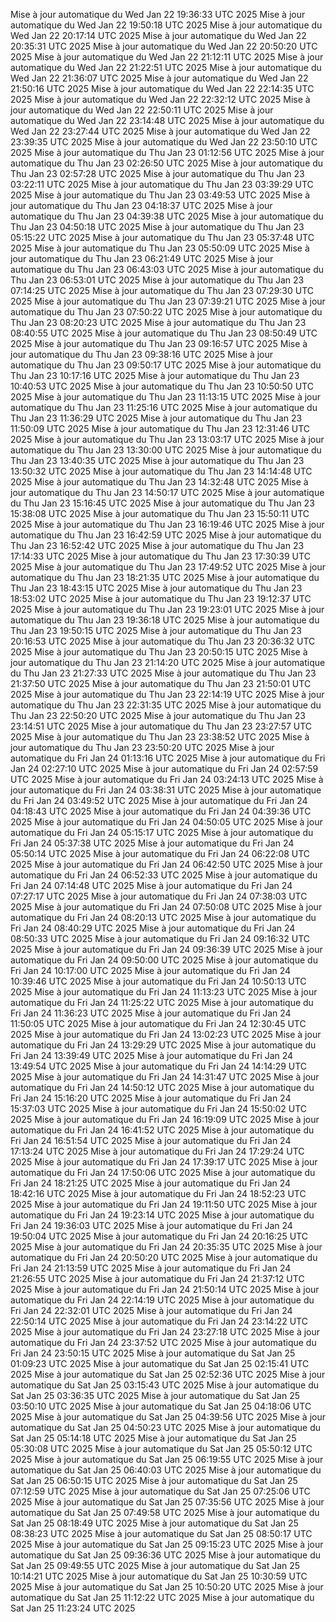 Mise à jour automatique du Wed Jan 22 19:36:33 UTC 2025
Mise à jour automatique du Wed Jan 22 19:50:18 UTC 2025
Mise à jour automatique du Wed Jan 22 20:17:14 UTC 2025
Mise à jour automatique du Wed Jan 22 20:35:31 UTC 2025
Mise à jour automatique du Wed Jan 22 20:50:20 UTC 2025
Mise à jour automatique du Wed Jan 22 21:12:11 UTC 2025
Mise à jour automatique du Wed Jan 22 21:22:51 UTC 2025
Mise à jour automatique du Wed Jan 22 21:36:07 UTC 2025
Mise à jour automatique du Wed Jan 22 21:50:16 UTC 2025
Mise à jour automatique du Wed Jan 22 22:14:35 UTC 2025
Mise à jour automatique du Wed Jan 22 22:32:12 UTC 2025
Mise à jour automatique du Wed Jan 22 22:50:11 UTC 2025
Mise à jour automatique du Wed Jan 22 23:14:48 UTC 2025
Mise à jour automatique du Wed Jan 22 23:27:44 UTC 2025
Mise à jour automatique du Wed Jan 22 23:39:35 UTC 2025
Mise à jour automatique du Wed Jan 22 23:50:10 UTC 2025
Mise à jour automatique du Thu Jan 23 01:12:56 UTC 2025
Mise à jour automatique du Thu Jan 23 02:26:50 UTC 2025
Mise à jour automatique du Thu Jan 23 02:57:28 UTC 2025
Mise à jour automatique du Thu Jan 23 03:22:11 UTC 2025
Mise à jour automatique du Thu Jan 23 03:39:29 UTC 2025
Mise à jour automatique du Thu Jan 23 03:49:53 UTC 2025
Mise à jour automatique du Thu Jan 23 04:18:37 UTC 2025
Mise à jour automatique du Thu Jan 23 04:39:38 UTC 2025
Mise à jour automatique du Thu Jan 23 04:50:18 UTC 2025
Mise à jour automatique du Thu Jan 23 05:15:22 UTC 2025
Mise à jour automatique du Thu Jan 23 05:37:48 UTC 2025
Mise à jour automatique du Thu Jan 23 05:50:09 UTC 2025
Mise à jour automatique du Thu Jan 23 06:21:49 UTC 2025
Mise à jour automatique du Thu Jan 23 06:43:03 UTC 2025
Mise à jour automatique du Thu Jan 23 06:53:01 UTC 2025
Mise à jour automatique du Thu Jan 23 07:14:25 UTC 2025
Mise à jour automatique du Thu Jan 23 07:29:30 UTC 2025
Mise à jour automatique du Thu Jan 23 07:39:21 UTC 2025
Mise à jour automatique du Thu Jan 23 07:50:22 UTC 2025
Mise à jour automatique du Thu Jan 23 08:20:23 UTC 2025
Mise à jour automatique du Thu Jan 23 08:40:55 UTC 2025
Mise à jour automatique du Thu Jan 23 08:50:49 UTC 2025
Mise à jour automatique du Thu Jan 23 09:16:57 UTC 2025
Mise à jour automatique du Thu Jan 23 09:38:16 UTC 2025
Mise à jour automatique du Thu Jan 23 09:50:17 UTC 2025
Mise à jour automatique du Thu Jan 23 10:17:16 UTC 2025
Mise à jour automatique du Thu Jan 23 10:40:53 UTC 2025
Mise à jour automatique du Thu Jan 23 10:50:50 UTC 2025
Mise à jour automatique du Thu Jan 23 11:13:15 UTC 2025
Mise à jour automatique du Thu Jan 23 11:25:16 UTC 2025
Mise à jour automatique du Thu Jan 23 11:36:29 UTC 2025
Mise à jour automatique du Thu Jan 23 11:50:09 UTC 2025
Mise à jour automatique du Thu Jan 23 12:31:46 UTC 2025
Mise à jour automatique du Thu Jan 23 13:03:17 UTC 2025
Mise à jour automatique du Thu Jan 23 13:30:00 UTC 2025
Mise à jour automatique du Thu Jan 23 13:40:35 UTC 2025
Mise à jour automatique du Thu Jan 23 13:50:32 UTC 2025
Mise à jour automatique du Thu Jan 23 14:14:48 UTC 2025
Mise à jour automatique du Thu Jan 23 14:32:48 UTC 2025
Mise à jour automatique du Thu Jan 23 14:50:17 UTC 2025
Mise à jour automatique du Thu Jan 23 15:16:45 UTC 2025
Mise à jour automatique du Thu Jan 23 15:38:08 UTC 2025
Mise à jour automatique du Thu Jan 23 15:50:11 UTC 2025
Mise à jour automatique du Thu Jan 23 16:19:46 UTC 2025
Mise à jour automatique du Thu Jan 23 16:42:59 UTC 2025
Mise à jour automatique du Thu Jan 23 16:52:42 UTC 2025
Mise à jour automatique du Thu Jan 23 17:14:33 UTC 2025
Mise à jour automatique du Thu Jan 23 17:30:39 UTC 2025
Mise à jour automatique du Thu Jan 23 17:49:52 UTC 2025
Mise à jour automatique du Thu Jan 23 18:21:35 UTC 2025
Mise à jour automatique du Thu Jan 23 18:43:15 UTC 2025
Mise à jour automatique du Thu Jan 23 18:53:02 UTC 2025
Mise à jour automatique du Thu Jan 23 19:12:37 UTC 2025
Mise à jour automatique du Thu Jan 23 19:23:01 UTC 2025
Mise à jour automatique du Thu Jan 23 19:36:18 UTC 2025
Mise à jour automatique du Thu Jan 23 19:50:15 UTC 2025
Mise à jour automatique du Thu Jan 23 20:16:53 UTC 2025
Mise à jour automatique du Thu Jan 23 20:36:32 UTC 2025
Mise à jour automatique du Thu Jan 23 20:50:15 UTC 2025
Mise à jour automatique du Thu Jan 23 21:14:20 UTC 2025
Mise à jour automatique du Thu Jan 23 21:27:33 UTC 2025
Mise à jour automatique du Thu Jan 23 21:37:50 UTC 2025
Mise à jour automatique du Thu Jan 23 21:50:01 UTC 2025
Mise à jour automatique du Thu Jan 23 22:14:19 UTC 2025
Mise à jour automatique du Thu Jan 23 22:31:35 UTC 2025
Mise à jour automatique du Thu Jan 23 22:50:20 UTC 2025
Mise à jour automatique du Thu Jan 23 23:14:51 UTC 2025
Mise à jour automatique du Thu Jan 23 23:27:57 UTC 2025
Mise à jour automatique du Thu Jan 23 23:38:52 UTC 2025
Mise à jour automatique du Thu Jan 23 23:50:20 UTC 2025
Mise à jour automatique du Fri Jan 24 01:13:16 UTC 2025
Mise à jour automatique du Fri Jan 24 02:27:10 UTC 2025
Mise à jour automatique du Fri Jan 24 02:57:59 UTC 2025
Mise à jour automatique du Fri Jan 24 03:24:13 UTC 2025
Mise à jour automatique du Fri Jan 24 03:38:31 UTC 2025
Mise à jour automatique du Fri Jan 24 03:49:52 UTC 2025
Mise à jour automatique du Fri Jan 24 04:18:43 UTC 2025
Mise à jour automatique du Fri Jan 24 04:39:36 UTC 2025
Mise à jour automatique du Fri Jan 24 04:50:05 UTC 2025
Mise à jour automatique du Fri Jan 24 05:15:17 UTC 2025
Mise à jour automatique du Fri Jan 24 05:37:38 UTC 2025
Mise à jour automatique du Fri Jan 24 05:50:14 UTC 2025
Mise à jour automatique du Fri Jan 24 06:22:08 UTC 2025
Mise à jour automatique du Fri Jan 24 06:42:50 UTC 2025
Mise à jour automatique du Fri Jan 24 06:52:33 UTC 2025
Mise à jour automatique du Fri Jan 24 07:14:48 UTC 2025
Mise à jour automatique du Fri Jan 24 07:27:17 UTC 2025
Mise à jour automatique du Fri Jan 24 07:38:03 UTC 2025
Mise à jour automatique du Fri Jan 24 07:50:08 UTC 2025
Mise à jour automatique du Fri Jan 24 08:20:13 UTC 2025
Mise à jour automatique du Fri Jan 24 08:40:29 UTC 2025
Mise à jour automatique du Fri Jan 24 08:50:33 UTC 2025
Mise à jour automatique du Fri Jan 24 09:16:32 UTC 2025
Mise à jour automatique du Fri Jan 24 09:36:39 UTC 2025
Mise à jour automatique du Fri Jan 24 09:50:00 UTC 2025
Mise à jour automatique du Fri Jan 24 10:17:00 UTC 2025
Mise à jour automatique du Fri Jan 24 10:39:46 UTC 2025
Mise à jour automatique du Fri Jan 24 10:50:13 UTC 2025
Mise à jour automatique du Fri Jan 24 11:13:23 UTC 2025
Mise à jour automatique du Fri Jan 24 11:25:22 UTC 2025
Mise à jour automatique du Fri Jan 24 11:36:23 UTC 2025
Mise à jour automatique du Fri Jan 24 11:50:05 UTC 2025
Mise à jour automatique du Fri Jan 24 12:30:45 UTC 2025
Mise à jour automatique du Fri Jan 24 13:02:23 UTC 2025
Mise à jour automatique du Fri Jan 24 13:29:29 UTC 2025
Mise à jour automatique du Fri Jan 24 13:39:49 UTC 2025
Mise à jour automatique du Fri Jan 24 13:49:54 UTC 2025
Mise à jour automatique du Fri Jan 24 14:14:29 UTC 2025
Mise à jour automatique du Fri Jan 24 14:31:47 UTC 2025
Mise à jour automatique du Fri Jan 24 14:50:12 UTC 2025
Mise à jour automatique du Fri Jan 24 15:16:20 UTC 2025
Mise à jour automatique du Fri Jan 24 15:37:03 UTC 2025
Mise à jour automatique du Fri Jan 24 15:50:02 UTC 2025
Mise à jour automatique du Fri Jan 24 16:19:09 UTC 2025
Mise à jour automatique du Fri Jan 24 16:41:52 UTC 2025
Mise à jour automatique du Fri Jan 24 16:51:54 UTC 2025
Mise à jour automatique du Fri Jan 24 17:13:24 UTC 2025
Mise à jour automatique du Fri Jan 24 17:29:24 UTC 2025
Mise à jour automatique du Fri Jan 24 17:39:17 UTC 2025
Mise à jour automatique du Fri Jan 24 17:50:06 UTC 2025
Mise à jour automatique du Fri Jan 24 18:21:25 UTC 2025
Mise à jour automatique du Fri Jan 24 18:42:16 UTC 2025
Mise à jour automatique du Fri Jan 24 18:52:23 UTC 2025
Mise à jour automatique du Fri Jan 24 19:11:50 UTC 2025
Mise à jour automatique du Fri Jan 24 19:23:14 UTC 2025
Mise à jour automatique du Fri Jan 24 19:36:03 UTC 2025
Mise à jour automatique du Fri Jan 24 19:50:04 UTC 2025
Mise à jour automatique du Fri Jan 24 20:16:25 UTC 2025
Mise à jour automatique du Fri Jan 24 20:35:35 UTC 2025
Mise à jour automatique du Fri Jan 24 20:50:20 UTC 2025
Mise à jour automatique du Fri Jan 24 21:13:59 UTC 2025
Mise à jour automatique du Fri Jan 24 21:26:55 UTC 2025
Mise à jour automatique du Fri Jan 24 21:37:12 UTC 2025
Mise à jour automatique du Fri Jan 24 21:50:14 UTC 2025
Mise à jour automatique du Fri Jan 24 22:14:19 UTC 2025
Mise à jour automatique du Fri Jan 24 22:32:01 UTC 2025
Mise à jour automatique du Fri Jan 24 22:50:14 UTC 2025
Mise à jour automatique du Fri Jan 24 23:14:22 UTC 2025
Mise à jour automatique du Fri Jan 24 23:27:18 UTC 2025
Mise à jour automatique du Fri Jan 24 23:37:52 UTC 2025
Mise à jour automatique du Fri Jan 24 23:50:15 UTC 2025
Mise à jour automatique du Sat Jan 25 01:09:23 UTC 2025
Mise à jour automatique du Sat Jan 25 02:15:41 UTC 2025
Mise à jour automatique du Sat Jan 25 02:52:36 UTC 2025
Mise à jour automatique du Sat Jan 25 03:15:43 UTC 2025
Mise à jour automatique du Sat Jan 25 03:36:35 UTC 2025
Mise à jour automatique du Sat Jan 25 03:50:10 UTC 2025
Mise à jour automatique du Sat Jan 25 04:18:06 UTC 2025
Mise à jour automatique du Sat Jan 25 04:39:56 UTC 2025
Mise à jour automatique du Sat Jan 25 04:50:23 UTC 2025
Mise à jour automatique du Sat Jan 25 05:14:18 UTC 2025
Mise à jour automatique du Sat Jan 25 05:30:08 UTC 2025
Mise à jour automatique du Sat Jan 25 05:50:12 UTC 2025
Mise à jour automatique du Sat Jan 25 06:19:55 UTC 2025
Mise à jour automatique du Sat Jan 25 06:40:03 UTC 2025
Mise à jour automatique du Sat Jan 25 06:50:15 UTC 2025
Mise à jour automatique du Sat Jan 25 07:12:59 UTC 2025
Mise à jour automatique du Sat Jan 25 07:25:06 UTC 2025
Mise à jour automatique du Sat Jan 25 07:35:56 UTC 2025
Mise à jour automatique du Sat Jan 25 07:49:58 UTC 2025
Mise à jour automatique du Sat Jan 25 08:18:49 UTC 2025
Mise à jour automatique du Sat Jan 25 08:38:23 UTC 2025
Mise à jour automatique du Sat Jan 25 08:50:17 UTC 2025
Mise à jour automatique du Sat Jan 25 09:15:23 UTC 2025
Mise à jour automatique du Sat Jan 25 09:36:36 UTC 2025
Mise à jour automatique du Sat Jan 25 09:49:55 UTC 2025
Mise à jour automatique du Sat Jan 25 10:14:21 UTC 2025
Mise à jour automatique du Sat Jan 25 10:30:59 UTC 2025
Mise à jour automatique du Sat Jan 25 10:50:20 UTC 2025
Mise à jour automatique du Sat Jan 25 11:12:22 UTC 2025
Mise à jour automatique du Sat Jan 25 11:23:24 UTC 2025
